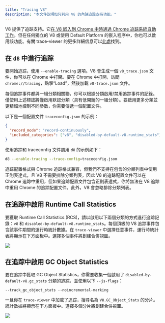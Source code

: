 ```yaml
---
title: "Tracing V8"
description: "本文件説明如何利用 V8 的內建追踪支持功能。"
---
```

V8 提供了追踪支持。它[在 V8 嵌入到 Chrome 中時通過 Chrome 追踪系統自動工作](/docs/rcs)。但在任何獨立的 V8 或使用 Default Platform 的嵌入程序中，你也可以啟用該功能。有關 trace-viewer 的更多詳細信息可以[此處](https://github.com/catapult-project/catapult/blob/master/tracing/README.md)找到。

## 在 `d8` 中進行追踪

要開始追踪，使用 `--enable-tracing` 選項。V8 會生成一個 `v8_trace.json` 文件，你可以在 Chrome 中打開。要在 Chrome 中打開，訪問 `chrome://tracing`，點擊“Load”，然後加載 `v8-trace.json` 文件。

每個追踪事件都與一組分類相關聯，你可以根據分類啟用/禁用追踪事件的記錄。僅使用上述標誌將僅啟用默認分類（具有低開銷的一組分類）。要啟用更多分類並更精細地控制不同參數，你需要傳遞一個配置文件。

以下是一個配置文件 `traceconfig.json` 的示例：

```json
{
  "record_mode": "record-continuously",
  "included_categories": ["v8", "disabled-by-default-v8.runtime_stats"]
}
```

使用追踪和 traceconfig 文件調用 `d8` 的示例如下：

```bash
d8 --enable-tracing --trace-config=traceconfig.json
```

追踪配置格式與 Chrome 追踪格式兼容，但我們不支持在包含的分類列表中使用正則表達式，且 V8 不需要排除分類列表，因此 V8 的追踪配置文件可以在 Chrome 追踪中重用，但如果追踪配置文件包含正則表達式，你將無法在 V8 追踪中重用 Chrome 的追踪配置文件。此外，V8 會忽略排除分類列表。

## 在追踪中啟用 Runtime Call Statistics

要獲取 Runtime Call Statistics (<abbr>RCS</abbr>)，請以啟用以下兩個分類的方式進行追踪記錄：`v8` 和 `disabled-by-default-v8.runtime_stats`。每個頂級的 V8 追踪事件包含該事件期間的運行時統計數據。在 `trace-viewer` 中選擇任意事件，運行時統計表將顯示在下方面板中。選擇多個事件將創建合併視圖。

![](/_img/docs/trace/runtime-stats.png)

## 在追踪中啟用 GC Object Statistics

要在追踪中獲取 GC Object Statistics，你需要收集一個啟用了 `disabled-by-default-v8.gc_stats` 分類的追踪，並使用以下 `--js-flags`：

```
--track_gc_object_stats --noincremental-marking
```

一旦你在 `trace-viewer` 中加載了追踪，搜尋名為 `V8.GC_Object_Stats` 的分片。統計數據將顯示在下方面板中。選擇多個分片將創建合併視圖。

![](/_img/docs/trace/gc-stats.png)
